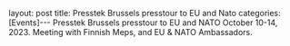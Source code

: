 layout: post
title: Presstek Brussels presstour to EU and Nato
categories: [Events]---
Presstek Brussels presstour to EU and NATO October 10-14, 2023. Meeting with Finnish Meps, and EU & NATO Ambassadors.
